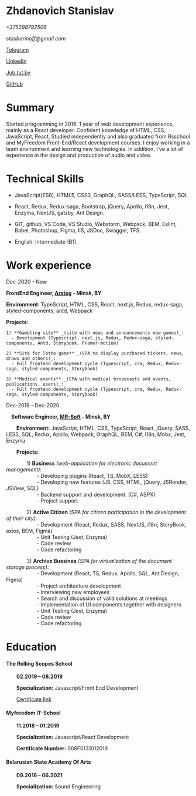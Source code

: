 # Zhdanovich Stanislav  

_+375298792506_

_stasbarinoff@gmail.com_

[Telegram](https://t.me/stasbarinoff)

[LinkedIn](https://www.linkedin.com/in/stanislav-zhdanovich/)

[Job.tut.by](https://jobs.tut.by/resume/e29ad211ff0759e1090039ed1f42795a6e5267)

[GitHub](https://github.com/StanBurton)

# Summary

Started programming in 2016. 1 year of web development experience, mainly as a React developer. Сonfident knowledge of HTML, CSS, JavaScript, React. Studied independently and also graduated from Rsschool and MyFreedom Front-End/React development courses. I enjoy working in a team environment and learning new technologies. In addition, i've a lot of experience in the design and production of audio and video.

# Technical Skills

- JavaScript(ES6), HTML5, CSS3, GraphQL, SASS/LESS, TypeScript, SQL

- React, Redux, Redux-saga, Bootstrap, jQuery, Apollo, i18n, Jest, Enzyma, NextJS, gatsby, Ant Design. 

- GIT, github, VS Code, VS Studio, Webstorm, Webpack, BEM, Eslint, Babel, Photoshop, Figma, IIS, JSDoc, Swagger, TFS.
  
- English: Intermediate (B1).

# Work experience  
  
Dec-2020 - Now

**FrontEnd Engineer, [Arateg](https://arateg.com/) - Minsk, BY**

 **Environment**: TypeScript, HTML, CSS, React, next.js, Redux, redux-saga, styled-components, antd, Webpack

 **Projects:**
 
    1) **Gambling site** _(site with news and announcements new games)_:
      - Development (Typescript, next.js, Redux, Redux-saga, styled-components, Antd, Storybook, Framer-motion)

    2) **Site for lotto game** _(SPA to display purchased tickets, news, draws and others)_:
      - Full frontend development cycle (Typescript, cra, Redux, Redux-saga, styled-components, Storybook)

    3) **Medical events** _(SPA with medical broadcasts and events, publications, users)_:
      - Full frontend development cycle (Typescript, cra, Redux, Redux-saga, styled-components, Storybook)
      
Dec-2019 - Dec-2020
  
 **Software Engineer, [MR-Soft](https://www.mrsoft.by/) - Minsk, BY**
   
  **Environment:** JavaScript, HTML, CSS, TypeScript, React, jQuery, SASS, LESS, SQL, Redux, Apollo, Webpack, GraphQL, BEM, C#, i18n, Mobx, Jest, Enzyma
    
  **Projects:**  
  
    1) **Business** _(web-application for electronic document management)_:  
      - Developing plugins (React, TS, MobX, LESS)  
      - Developing new features (JS, CSS, HTML, jQuery, JSRender, JSView, SQL)  
      - Backend support and development. (C#, ASPX)  
      - Project support  
      
    2) **Active Citizen** _(SPA for citizen participation in the development of their city)_:  
      - Development (React, Redux, SASS, NextJS, i18n, StoryBook, axios, BEM, Figma)  
      - Unit Testing (Jest, Enzyma)  
      - Code review  
      - Code refactoring  
      
    3) **Archive Bussines** _(SPA for virtualization of the document storage process)_:  
      - Development (React, TS, Redux, Apollo, SQL, Ant Design, Figma)  
      - Project architecture development  
      - Interviewing new employees  
      - Search and discussion of valid solutions at meetings  
      - Implementation of UI components together with designers  
      - Unit Testing (Jest, Enzyma)  
      - Code review  
      - Code refactoring  
      
# Education

#### The Rolling Scopes School

  **02.2019 – 08.2019**

  **Specialization:** Javascript/Front End Development

  [Certificate link](https://app.rs.school/certificate/92eb5q8q)

#### Myfreedom IT-School

  **11.2018 – 01.2019**

  **Specialization:** Javascript/React Development

  **Certificate Number:** 008F0131012019

#### Belarusian State Academy Of Arts

  **09.2016 – 06.2021**

  **Specialization:** Sound Engineering


